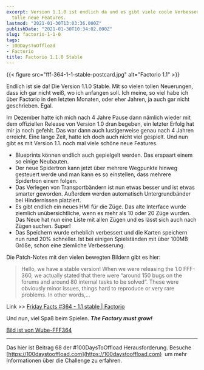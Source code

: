 ```yaml
---
excerpt: Version 1.1.0 ist endlich da und es gibt viele coole Verbesserungen und einige
  tolle neue Features.
lastmod: "2021-01-30T13:03:36.000Z"
publishDate: "2021-01-30T10:34:02.000Z"
slug: factorio-1-1-0
tags:
- 100DaysToOffload
- Factorio
title: Factorio 1.1.0 Stable
---
```


{{< figure src="fff-364-1-1-stable-postcard.jpg" alt="Factorio 1.1" >}}

Endlich ist sie da! Die Version 1.1.0 Stable. Mit so vielen tollen Neuerungen, dass ich gar nicht weiß, wo ich anfangen soll. Ich meine, so viel habe ich über Factorio in den letzten Monaten, oder eher Jahren, ja auch gar nicht geschrieben. Egal. 

Im Dezember hatte ich mich nach 4 Jahre Pause dann nämlich wieder mit dem offiziellen Release von Version 1.0 dran begeben, ein letzter Erfolg hat mir ja noch gefehlt. Das war dann auch lustigerweise genau nach 4 Jahren erreicht. Eine lange Zeit, hatte ich doch auch nicht viel gespielt. Und nun gibt es mit Version 1.1. noch mal viele schöne neue Features. 

- Blueprints können endlich auch gepielgelt werden. Das erspaart einem so einige Neubauten.
- Der neue Spidertron kann jetzt über mehrere Wegpunkte hinweg gesteuert werde und man kann es so einstellen, dass mehrere Spidertron einem folgen.
- Das Verlegen von Transportbändern ist nun etwas besser und ist etwas smarter geworden. Außerdem werden automatisch Untergrundbänder bei Hindernissen platziert.
- Es gibt endlich ein neues HMI für die Züge. Das alte Interface wurde ziemlich unübersichtliche, wenn es mehr als 10 oder 20 Züge wurden. Das Neue hat nun eine Liste mit allen Zügen und es lässt sich auch nach Zügen suchen. Super!
- Das Speichern wurde erheblich verbessert und die Karten speichern nun rund 20% schneller. Ist bei einigen Spielständen mit über 100MB Größe, schon eine ziemliche Verbesserung.

Die Patch-Notes mit den vielen bewegten Bildern gibt es hier:

> Hello, we have a stable version! When we were releasing the 1.0 FFF-360, we actually stated that there were “around 150 bugs on the forums and around 80 internal tasks to be solved”. These were obviously minor issues, things hard to reproduce or very rare problems. In other words,…

Link >> [Friday Facts #364 - 1.1 stable | Factorio](https://factorio.com/blog/post/fff-364)

Und nun, viel Spaß beim Spielen. ***The Factory must grow!***

[Bild ist von Wube-FFF364](https://factorio.com/support/press-kit)

---

Das hier ist Beitrag 68 der #100DaysToOffload Herausforderung. Besuche [https://100daystooffload.com](https://100daystooffload.com)  um mehr Informationen über die Challenge zu erfahren.